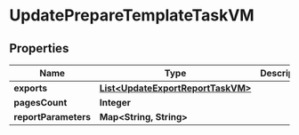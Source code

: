 

# UpdatePrepareTemplateTaskVM


## Properties

| Name | Type | Description | Notes |
|------------ | ------------- | ------------- | -------------|
|**exports** | [**List&lt;UpdateExportReportTaskVM&gt;**](UpdateExportReportTaskVM.md) |  |  [optional] |
|**pagesCount** | **Integer** |  |  [optional] |
|**reportParameters** | **Map&lt;String, String&gt;** |  |  [optional] |



